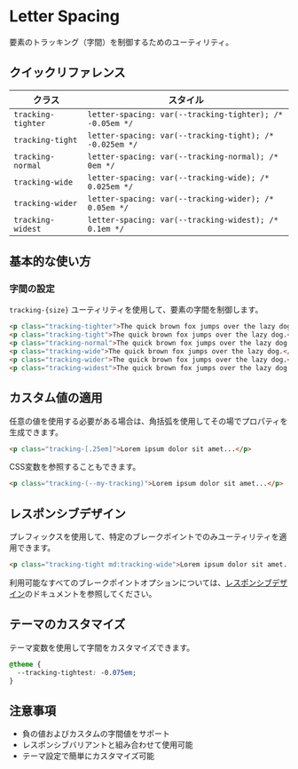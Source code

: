 # Letter Spacing

要素のトラッキング（字間）を制御するためのユーティリティ。

## クイックリファレンス

| クラス | スタイル |
|-------|--------|
| `tracking-tighter` | `letter-spacing: var(--tracking-tighter); /* -0.05em */` |
| `tracking-tight` | `letter-spacing: var(--tracking-tight); /* -0.025em */` |
| `tracking-normal` | `letter-spacing: var(--tracking-normal); /* 0em */` |
| `tracking-wide` | `letter-spacing: var(--tracking-wide); /* 0.025em */` |
| `tracking-wider` | `letter-spacing: var(--tracking-wider); /* 0.05em */` |
| `tracking-widest` | `letter-spacing: var(--tracking-widest); /* 0.1em */` |

## 基本的な使い方

### 字間の設定

`tracking-{size}` ユーティリティを使用して、要素の字間を制御します。

```html
<p class="tracking-tighter">The quick brown fox jumps over the lazy dog.</p>
<p class="tracking-tight">The quick brown fox jumps over the lazy dog.</p>
<p class="tracking-normal">The quick brown fox jumps over the lazy dog.</p>
<p class="tracking-wide">The quick brown fox jumps over the lazy dog.</p>
<p class="tracking-wider">The quick brown fox jumps over the lazy dog.</p>
<p class="tracking-widest">The quick brown fox jumps over the lazy dog.</p>
```

## カスタム値の適用

任意の値を使用する必要がある場合は、角括弧を使用してその場でプロパティを生成できます。

```html
<p class="tracking-[.25em]">Lorem ipsum dolor sit amet...</p>
```

CSS変数を参照することもできます。

```html
<p class="tracking-(--my-tracking)">Lorem ipsum dolor sit amet...</p>
```

## レスポンシブデザイン

プレフィックスを使用して、特定のブレークポイントでのみユーティリティを適用できます。

```html
<p class="tracking-tight md:tracking-wide">Lorem ipsum dolor sit amet...</p>
```

利用可能なすべてのブレークポイントオプションについては、[レスポンシブデザイン](/docs/responsive-design)のドキュメントを参照してください。

## テーマのカスタマイズ

テーマ変数を使用して字間をカスタマイズできます。

```css
@theme {
  --tracking-tightest: -0.075em;
}
```

## 注意事項

- 負の値およびカスタムの字間値をサポート
- レスポンシブバリアントと組み合わせて使用可能
- テーマ設定で簡単にカスタマイズ可能
